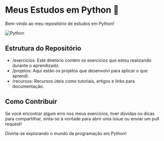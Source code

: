 # Meus Estudos em Python 🐍

Bem-vindo ao meu repositório de estudos em Python!

![Python](https://media.giphy.com/media/2kWlj3KpU2LCK/giphy.gif)

## Estrutura do Repositório

- /exercicios: Este diretório contém os exercícios que estou realizando durante o aprendizado.
- /projetos: Aqui estão os projetos que desenvolvi para aplicar o que aprendi.
- /recursos: Recursos úteis como tutoriais, artigos e links para documentação.

## Como Contribuir

Se você encontrar algum erro nos meus exercícios, tiver dúvidas ou dicas para compartilhar, sinta-se à vontade para abrir uma issue ou enviar um pull request!


Divirta-se explorando o mundo da programação em Python!
